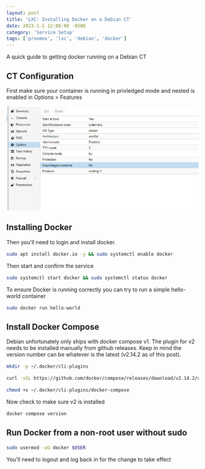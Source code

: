```yaml
---
layout: post
title: 'LXC: Installing Docker on a Debian CT'
date: 2023-1-1 12:00:00 -0500
category: 'Service Setup'
tags: ['proxmox', 'lxc', 'debian', 'docker']
---
```


A quick guide to getting docker running on a Debian CT

<!--more-->

## CT Configuration

First make sure your container is running in privledged mode and nested is enabled in Options > Features

![features](/assets/img/lxc-docker-setup-1.png)

## Installing Docker

Then you'll need to login and install docker.

```bash
sudo apt install docker.io -y && sudo systemctl enable docker
```

Then start and confirm the service

```bash
sudo systemctl start docker && sudo systemctl status docker
```

To ensure Docker is running correctly you can try to run a simple hello-world container

```bash
sudo docker run hello-world
```

## Install Docker Compose

Debian unfortunately only ships with docker compose v1. The plugin for v2 needs to be installed manually from github releases. Keep in mind the version number can be whatever is the latest (v2.14.2 as of this post).

```bash
mkdir -p ~/.docker/cli-plugins
```

```bash
curl -sSL https://github.com/docker/compose/releases/download/v2.14.2/docker-compose-linux-x86_64 -o ~/.docker/cli-plugins/docker-compose
```

```bash
chmod +x ~/.docker/cli-plugins/docker-compose
```

Now check to make sure v2 is installed

```bash
docker compose version
```

## Run Docker from a non-root user without sudo

```bash
sudo usermod -aG docker $USER
```

You'll need to logout and log back in for the change to take effect
